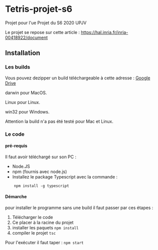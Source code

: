 # Tetris-projet-s6
Projet pour l'ue Projet du S6 2020 UPJV

Le projet se repose sur cette article : https://hal.inria.fr/inria-00418922/document

## Installation 
### Les builds
Vous pouvez dezipper un build téléchargeable à cette adresse :
[Google Drive](https://drive.google.com/drive/folders/178UD6ULYxCTisP_5C1yO9bKpO1aWaag_?usp=sharing)

darwin pour MacOS.

Linux pour Linux.

win32 pour Windows.

Attention la build n'a pas été testé pour Mac et Linux.

### Le code

#### pré-requis
Il faut avoir téléchargé sur son PC : 
 - Node.JS
 - npm (fournis avec node.js)
 - Installez le package Typescript avec la commande :
```
    npm install -g typescript
```
#### Démarche
pour installer le programme sans une build il faut passer par ces étapes :
1. Télécharger le code
2. Ce placer à la racine du projet 
3. installer les paquets ```npm install```
4. compiler le projet ```tsc```

Pour l'exécuter il faut taper :
```npm start```